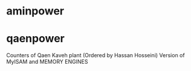 # aminpower
# qaenpower
Counters of Qaen Kaveh plant (Ordered by Hassan Hosseini) Version of MyISAM and MEMORY ENGINES